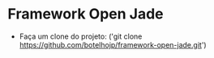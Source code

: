 # Framework Open Jade

* Faça um clone do projeto: ('git clone https://github.com/botelhojp/framework-open-jade.git')
